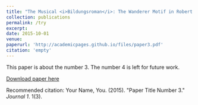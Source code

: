 ```yaml
---
title: "The Musical <i>Bildungsroman</i>: The Wanderer Motif in Robert Schumann's Piano Compositions"
collection: publications
permalink: /try
excerpt: 
date: 2015-10-01
venue: 
paperurl: 'http://academicpages.github.io/files/paper3.pdf'
citation: 'empty'
---
```

This paper is about the number 3. The number 4 is left for future work.

[Download paper here](http://academicpages.github.io/files/paper3.pdf)

Recommended citation: Your Name, You. (2015). "Paper Title Number 3." <i>Journal 1</i>. 1(3).
